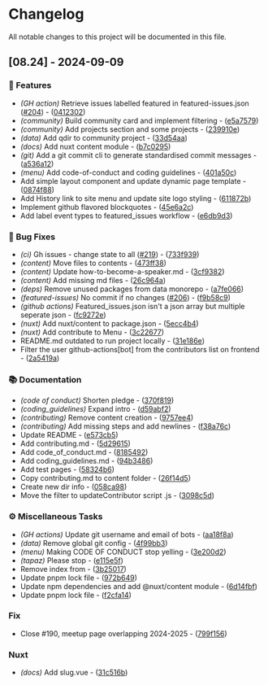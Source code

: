 # Changelog

All notable changes to this project will be documented in this file.

## [08.24] - 2024-09-09

### 📇 Features

- *(GH action)* Retrieve issues labelled featured in featured-issues.json ([#204](https://github.com/Front-End-Coders-Mauritius/frontend.mu/issues/204)) - ([0412302](https://github.com/Front-End-Coders-Mauritius/frontend.mu/commit/04123027457dd27fb7c05a98e9af487e30dccc87))
- *(community)* Build community card and implement filtering - ([e5a7579](https://github.com/Front-End-Coders-Mauritius/frontend.mu/commit/e5a75795801a7bf63c98341a709bc12375abc276))
- *(community)* Add projects section and some projects - ([239910e](https://github.com/Front-End-Coders-Mauritius/frontend.mu/commit/239910e713f441518735161ebf3e4a4081d8198d))
- *(data)* Add qdir to community project - ([33d54aa](https://github.com/Front-End-Coders-Mauritius/frontend.mu/commit/33d54aaab39d87216f233e0d3330a3a04ec54a79))
- *(docs)* Add nuxt content module - ([b7c0295](https://github.com/Front-End-Coders-Mauritius/frontend.mu/commit/b7c029562754569068ec8e4754e1a00d0620a003))
- *(git)* Add a git commit cli to generate standardised commit messages - ([a536a12](https://github.com/Front-End-Coders-Mauritius/frontend.mu/commit/a536a1250a3de9d60b965c76f90415c52759243e))
- *(menu)* Add code-of-conduct and coding guidelines - ([401a50c](https://github.com/Front-End-Coders-Mauritius/frontend.mu/commit/401a50ce2044359aad88d34a0aa2dd64f5b03230))
- Add simple layout component and update dynamic page template - ([0874f88](https://github.com/Front-End-Coders-Mauritius/frontend.mu/commit/0874f888b90f03c1dff9eafdd7af7e6c25ed5f4c))
- Add History link to site menu and update site logo styling - ([611872b](https://github.com/Front-End-Coders-Mauritius/frontend.mu/commit/611872bb161519abc5866703355d8e5409d56859))
- Implement github flavored blockquotes - ([45e6a2c](https://github.com/Front-End-Coders-Mauritius/frontend.mu/commit/45e6a2c524dba6a4c01b58078404cc7c68c62e66))
- Add label event types to featured_issues workflow - ([e6db9d3](https://github.com/Front-End-Coders-Mauritius/frontend.mu/commit/e6db9d32394ac637183468876a9fd7bf3b85ba9e))

### 🐛 Bug Fixes

- *(ci)* Gh issues - change state to all ([#219](https://github.com/Front-End-Coders-Mauritius/frontend.mu/issues/219)) - ([733f939](https://github.com/Front-End-Coders-Mauritius/frontend.mu/commit/733f939ad59314b7d4bbc7d18438cce5fec91879))
- *(content)* Move files to contents - ([473ff38](https://github.com/Front-End-Coders-Mauritius/frontend.mu/commit/473ff38024bad66239353a2e6144e2712c505a32))
- *(content)* Update  how-to-become-a-speaker.md - ([3cf9382](https://github.com/Front-End-Coders-Mauritius/frontend.mu/commit/3cf9382e5f618c2da128e90bafb153674c1c4902))
- *(content)* Add missing md files - ([26c964a](https://github.com/Front-End-Coders-Mauritius/frontend.mu/commit/26c964ad2201bc0aeacaaaa91cbfee56d152e9e0))
- *(deps)* Remove unused packages from data monorepo - ([a7fe066](https://github.com/Front-End-Coders-Mauritius/frontend.mu/commit/a7fe0664d1f8794a31395297abe1aff62683e914))
- *(featured-issues)* No commit if no changes ([#206](https://github.com/Front-End-Coders-Mauritius/frontend.mu/issues/206)) - ([f9b58c9](https://github.com/Front-End-Coders-Mauritius/frontend.mu/commit/f9b58c90ed870bb7f20d943813b24a1753bf3095))
- *(github actions)* Featured_issues.json isn't a json array but multiple seperate json - ([fc9272e](https://github.com/Front-End-Coders-Mauritius/frontend.mu/commit/fc9272e74a2a44a493f1f83ff7a1f1d267520a25))
- *(nuxt)* Add nuxt/content to package.json - ([5ecc4b4](https://github.com/Front-End-Coders-Mauritius/frontend.mu/commit/5ecc4b43fc620abf5c8b89282b68c55e77b20714))
- *(nuxt)* Add contribute to Menu - ([3c22677](https://github.com/Front-End-Coders-Mauritius/frontend.mu/commit/3c226770ec7e4784199d918b805fa44be6fc6cac))
- README.md outdated to run project locally - ([31e186e](https://github.com/Front-End-Coders-Mauritius/frontend.mu/commit/31e186e717c2ce9c2d51e0d3ff8f83b655503455))
- Filter the user github-actions[bot] from the contributors list on frontend - ([2a5419a](https://github.com/Front-End-Coders-Mauritius/frontend.mu/commit/2a5419a81cef4e9ccfd94919c625a6787790024b))

### 📚 Documentation

- *(code of conduct)* Shorten pledge - ([370f819](https://github.com/Front-End-Coders-Mauritius/frontend.mu/commit/370f819a15818f86a76d7f47090047d89272e7b7))
- *(coding_guidelines)* Expand intro - ([d59abf2](https://github.com/Front-End-Coders-Mauritius/frontend.mu/commit/d59abf25d60c023407ba1de123f45f400c646e4d))
- *(contributing)* Remove content creation - ([9757ee4](https://github.com/Front-End-Coders-Mauritius/frontend.mu/commit/9757ee4b3185cb9db456340919016cbd5b773ce5))
- *(contributing)* Add missing steps and add newlines - ([f38a76c](https://github.com/Front-End-Coders-Mauritius/frontend.mu/commit/f38a76c61a4cb5629e47dcd606d8eec72e76bfdc))
- Update README - ([e573cb5](https://github.com/Front-End-Coders-Mauritius/frontend.mu/commit/e573cb586b7e2c0d2282fb6258f34bb9671043b1))
- Add contributing.md - ([5d29615](https://github.com/Front-End-Coders-Mauritius/frontend.mu/commit/5d2961560cbc7b5d9e836faca1ca34dab82b7983))
- Add code_of_conduct.md - ([8185492](https://github.com/Front-End-Coders-Mauritius/frontend.mu/commit/81854927e3bc15842379835f19b4afb63000bebe))
- Add coding_guidelines.md - ([94b3486](https://github.com/Front-End-Coders-Mauritius/frontend.mu/commit/94b3486e93131616b85e6cf4af7d1fe28aa7c0be))
- Add test pages - ([58324b6](https://github.com/Front-End-Coders-Mauritius/frontend.mu/commit/58324b620b60797a09bc6ebf74f042ca78fc162e))
- Copy contributing.md to content folder - ([26f14d5](https://github.com/Front-End-Coders-Mauritius/frontend.mu/commit/26f14d5ebb9003142cd65eb8192b8cae54482d7f))
- Create new dir info - ([058ca98](https://github.com/Front-End-Coders-Mauritius/frontend.mu/commit/058ca98b50e6b6d085da854af68c67122d7189b7))
- Move the filter to updateContributor script .js - ([3098c5d](https://github.com/Front-End-Coders-Mauritius/frontend.mu/commit/3098c5d27c5edf4c4ca11758197c714f8c481ca4))

### ⚙️ Miscellaneous Tasks

- *(GH actions)* Update git username and email of bots - ([aa18f8a](https://github.com/Front-End-Coders-Mauritius/frontend.mu/commit/aa18f8ab3e7c5841f4d074cc0980260967b6b0e4))
- *(data)* Remove global git config - ([4f99bb3](https://github.com/Front-End-Coders-Mauritius/frontend.mu/commit/4f99bb34a09e2eb62907310c1f4f0933cba855bb))
- *(menu)* Making CODE OF CONDUCT stop yelling - ([3e200d2](https://github.com/Front-End-Coders-Mauritius/frontend.mu/commit/3e200d23bacedc7e056bae5651cc8638a7324098))
- *(tapaz)* Please stop - ([e115e5f](https://github.com/Front-End-Coders-Mauritius/frontend.mu/commit/e115e5f83a3f93fb61548d3ba647790e9dcd79ae))
- Remove index from - ([3b25017](https://github.com/Front-End-Coders-Mauritius/frontend.mu/commit/3b250170b5608b6102d09aea318ad745fb445727))
- Update pnpm lock file - ([972b649](https://github.com/Front-End-Coders-Mauritius/frontend.mu/commit/972b649b515e38920317e8e933f90d881d6f3379))
- Update npm dependencies and add @nuxt/content module - ([6d14fbf](https://github.com/Front-End-Coders-Mauritius/frontend.mu/commit/6d14fbf7c20980d695b791fa01d8e13926464f93))
- Update pnpm lock file - ([f2cfa14](https://github.com/Front-End-Coders-Mauritius/frontend.mu/commit/f2cfa1445b2afcb5c75b04bf2ea95aeba7bc9762))

### Fix

- Close #190, meetup page overlapping 2024-2025 - ([799f156](https://github.com/Front-End-Coders-Mauritius/frontend.mu/commit/799f15613c332b1cfd1c38db100078b6d84c48cf))

### Nuxt

- *(docs)* Add slug.vue - ([31c516b](https://github.com/Front-End-Coders-Mauritius/frontend.mu/commit/31c516bbff3102c57ae1decbd4496e57a014d814))

